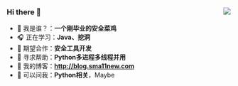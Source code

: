 ### Hi there 👋             <img align="right" src="https://github-readme-stats.vercel.app/api?username=Sma11New&show_icons=true&theme=radical">
- 🌱 我是谁？：**一个刚毕业的安全菜鸡**
- 🎧 正在学习：**Java、挖洞**
- 👯 期望合作：**安全工具开发**
- 🤔 寻求帮助：**Python多进程多线程并用**
- 🍔 我的博客：**http://blog.sma11new.com**
- 💬 可以问我：**Python相关**，Maybe

